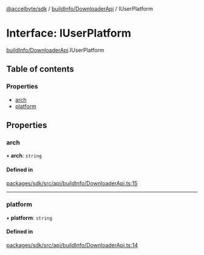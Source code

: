 [@accelbyte/sdk](../README.md) / [buildInfo/DownloaderApi](../modules/buildInfo_DownloaderApi.md) / IUserPlatform

# Interface: IUserPlatform

[buildInfo/DownloaderApi](../modules/buildInfo_DownloaderApi.md).IUserPlatform

## Table of contents

### Properties

- [arch](buildInfo_DownloaderApi.IUserPlatform.md#arch)
- [platform](buildInfo_DownloaderApi.IUserPlatform.md#platform)

## Properties

### arch

• **arch**: `string`

#### Defined in

[packages/sdk/src/api/buildInfo/DownloaderApi.ts:15](https://github.com/AccelByte/accelbyte-web-sdk/blob/9d4cc94/packages/sdk/src/api/buildInfo/DownloaderApi.ts#L15)

___

### platform

• **platform**: `string`

#### Defined in

[packages/sdk/src/api/buildInfo/DownloaderApi.ts:14](https://github.com/AccelByte/accelbyte-web-sdk/blob/9d4cc94/packages/sdk/src/api/buildInfo/DownloaderApi.ts#L14)
